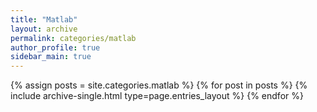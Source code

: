 ```yaml
---
title: "Matlab"
layout: archive
permalink: categories/matlab
author_profile: true
sidebar_main: true
---
```


{% assign posts = site.categories.matlab %}
{% for post in posts %} {% include archive-single.html type=page.entries_layout %} {% endfor %}
